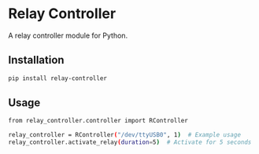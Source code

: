# Relay Controller

A relay controller module for Python.

## Installation

```bash
pip install relay-controller
```
## Usage
```bash
from relay_controller.controller import RController

relay_controller = RController("/dev/ttyUSB0", 1)  # Example usage
relay_controller.activate_relay(duration=5)  # Activate for 5 seconds
```

